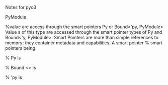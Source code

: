 Notes for pyo3

PyModule 

%value are access through the smart pointers Py<PyModule> or Bound<'py, PyModule>
Value s of this type are accessed through the smart pointer types of Py<PyModule> and Bound<'y, PyModule>. Smart Pointers are more than simple references to memory; they container metadata and capabilities. A smart pointer 
% smart pointers being 

% Py<T> is 

% Bound <> is

% 'py is 